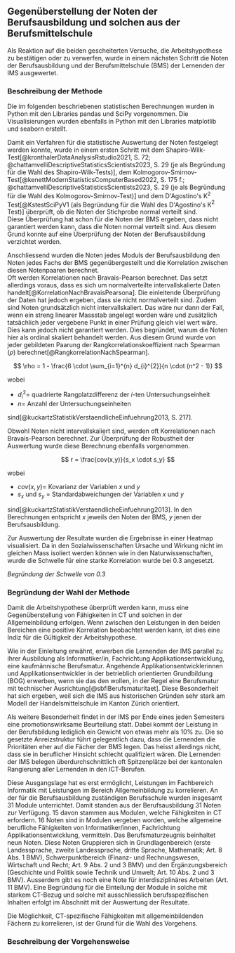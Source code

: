 ## Gegenüberstellung der Noten der Berufsausbildung und solchen aus der Berufsmittelschule

Als Reaktion auf die beiden gescheiterten Versuche, die Arbeitshypothese
zu bestätigen oder zu verwerfen, wurde in einem nächsten Schritt die
Noten der Berufsausbildung und der Berufsmittelschule (BMS) der
Lernenden der IMS ausgewertet.

### Beschreibung der Methode

Die im folgenden beschriebenen statistischen Berechnungen wurden in
Python mit den Libraries pandas und SciPy vorgenommen. Die
Visualisierungen wurden ebenfalls in Python mit den Libraries
matplotlib und seaborn erstellt.

Damit ein Verfahren für die statistische Auswertung der Noten festgelegt
werden konnte, wurde in einem ersten Schritt mit dem
Shapiro-Wilk-Test[@kronthalerDataAnalysisRstudio2021, S. 72;
@chattamvelliDescriptiveStatisticsScientists2023, S. 29 (je als
Begründung für die Wahl des Shapiro-Wilk-Tests)],
dem
Kolmogorov-Smirnov-Test[@kenettModernStatisticsComputerBased2022, S. 175
f.; @chattamvelliDescriptiveStatisticsScientists2023,
S. 29 (je als Begründung für die Wahl des Kolmogorov-Smirnov-Test)] und
dem D'Agostino's K$^2$ Test[@KstestSciPyV1 (als Begründung für die Wahl
des D'Agostino's K$^2$ Test)] überprüft,
ob die Noten der Stichprobe normal verteilt sind.  
Diese Überprüfung hat
schon für die Noten der BMS ergeben, dass nicht garantiert werden kann,
dass die Noten normal verteilt sind. Aus diesem Grund konnte auf eine
Überprüfung der Noten der Berufsausbildung verzichtet werden.

Anschliessend wurden die Noten jedes Moduls der Berufsausbildung 
den Noten jedes Fachs der BMS gegenübergestellt und die Korrelation
zwischen diesen Notenpaaren berechnet.  
Oft werden Korrelationen nach Bravais-Pearson berechnet. Das setzt
allerdings voraus, dass es sich um normalverteilte intervallskalierte
Daten handelt[@KorrelationNachBravaisPearsona]. Die einleitende
Überprüfung der Daten hat jedoch ergeben, dass sie nicht normalverteilt
sind.
Zudem sind Noten grundsätzlich nicht intervallskaliert. Das wäre nur dann der
Fall, wenn ein streng linearer Massstab angelegt worden wäre und
zusätzlich tatsächlich jeder vergebene Punkt in einer Prüfung gleich
viel wert wäre. Dies kann jedoch nicht garantiert werden. Dies
begründet, warum die Noten hier als ordinal skaliert behandelt werden.
Aus diesem Grund wurde von jeder gebildeten 
Paarung der Rangkorrelationskoeffizient
nach Spearman ($\rho$)
berechnet[@RangkorrelationNachSpearman].

$$
\rho = 1 - \frac{6 \cdot \sum_{i=1}^{n} d_{i}^{2}}{n \cdot (n^2 - 1)}
$$

wobei

* $d_{i}^{2} =$ quadrierte Rangplatzdifferenz der $i$-ten
  Untersuchungseinheit
* $n =$ Anzahl der Untersuchungseinheiten

sind[@kuckartzStatistikVerstaendlicheEinfuehrung2013, S. 217].

Obwohl Noten nicht intervallskaliert sind, werden oft Korrelationen nach
Bravais-Pearson berechnet. Zur Überprüfung der Robustheit der Auswertung
wurde diese Berechnung ebenfalls vorgenommen.

$$
r = \frac{cov(x,y)}{s_x \cdot s_y}
$$

wobei

* $cov(x,y) =$ Kovarianz der Variablen $x$ und $y$
* $s_x$ und $s_y$ = Standardabweichungen der Variablen $x$ und $y$

sind[@kuckartzStatistikVerstaendlicheEinfuehrung2013]. In den
Berechnungen entspricht $x$ jeweils den Noten der BMS, $y$ jenen der
Berufsausbildung.

Zur Auswertung der Resultate wurden die Ergebnisse in einer Heatmap
visualisiert. Da in den Sozialwissenschaften Ursache und Wirkung nicht
im gleichen Mass isoliert werden können wie in den Naturwissenschaften,
wurde die Schwelle für eine starke Korrelation wurde bei 0.3 angesetzt.

*Begründung der Schwelle von 0.3*

### Begründung der Wahl der Methode

Damit die Arbeitshypothese überprüft werden kann, muss eine
Gegenüberstellung von Fähigkeiten in CT und solchen in der
Allgemeinbildung erfolgen. Wenn zwischen den Leistungen in den beiden
Bereichen eine positive Korrelation beobachtet werden kann, ist dies
eine Indiz für die Gültigkeit der Arbeitshypothese.

Wie in der Einleitung erwähnt, erwerben die Lernenden der IMS parallel
zu ihrer Ausbildung als Informatiker/in, Fachrichtung
Applikationsentwicklung, eine kaufmännische Berufsmatur. Angehende
Applikationsentwicklerinnen und Applikationsentwickler in der
betrieblich orientierten Grundbildung (BOG) erwerben, wenn sie das den
wollen, in der Regel eine Berufsmatur mit technischer
Ausrichtung[@sbfiBerufsmaturitaet]. Diese Besonderheit hat sich ergeben,
weil sich die IMS aus historischen Gründen sehr stark am Modell der
Handelsmittelschule im Kanton Zürich orientiert.

Als weitere Besonderheit findet in der IMS per Ende eines jeden
Semesters eine promotionswirksame Beurteilung statt. Dabei kommt der
Leistung in der Berufsbildung lediglich ein Gewicht von etwas mehr als
10% zu. Die so gesetzte Anreizstruktur führt gelegentlich dazu, dass die
Lernenden die Prioritäten eher auf die Fächer der BMS legen. Das heisst
allerdings nicht, dass sie in beruflicher Hinsicht schlecht qualifiziert
wären. Die Lernenden der IMS belegen überdurchschnittlich oft
Spitzenplätze bei der kantonalen Rangierung aller Lernenden in den
ICT-Berufen. 

Diese Ausgangslage hat es erst ermöglicht, Leistungen im Fachbereich
Informatik mit Leistungen im Bereich Allgemeinbildung zu korrelieren.
An der für die Berufsausbildung zuständigen Berufsschule wurden
insgesamt 31 Module unterrichtet.
Damit standen aus der Berufsausbildung 31 Noten zur Verfügung. 15
davon stammen aus Modulen, welche Fähigkeiten in CT erfordern. 16 Noten
sind in Modulen vergeben worden, welche allgemeine berufliche
Fähigkeiten von Informatiker/innen, Fachrichtung
Applikationsentwicklung, vermitteln. Das Berufsmaturzeugnis beinhaltet
neun Noten. Diese Noten Gruppieren sich in Grundlagenbereich (erste
Landessprache, zweite Landessprache, dritte Sprache, Mathematik; Art.
8 Abs. 1 BMV), Schwerpunktbereich (Finanz- und Rechnungswesen,
Wirtschaft und Recht; Art. 9 Abs. 2 und 3 BMV) und den Ergänzungsbereich
(Geschichte und Politik sowie Technik und Umwelt; Art. 10 Abs. 2 und
3 BMV). Ausserdem gibt es noch eine Note für interdisziplinäres Arbeiten
(Art. 11 BMV).
Eine Begründung
für die Einteilung der Module in solche mit starkem CT-Bezug und solche
mit ausschliesslich berufsspezifischen Inhalten erfolgt im Abschnitt mit
der Auswertung der Resultate.

Die Möglichkeit, CT-spezifische Fähigkeiten mit allgemeinbildenden
Fächern zu korrelieren, ist der Grund für die Wahl des Vorgehens.

### Beschreibung der Vorgehensweise

